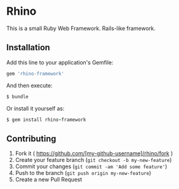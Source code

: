 # Rhino

This is a small Ruby Web Framework. Rails-like framework.

## Installation

Add this line to your application's Gemfile:

```ruby
gem 'rhino-framework'
```

And then execute:
```ruby
$ bundle
```

Or install it yourself as:
```ruby
$ gem install rhino-framework
```

## Contributing

1. Fork it ( https://github.com/[my-github-username]/rhino/fork )
2. Create your feature branch (`git checkout -b my-new-feature`)
3. Commit your changes (`git commit -am 'Add some feature'`)
4. Push to the branch (`git push origin my-new-feature`)
5. Create a new Pull Request
